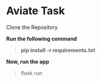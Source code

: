# Aviate Task
Clone the Repository

**Run the following command**

>**pip install -r requirements.txt**

**Now, run the app**

>flask run
